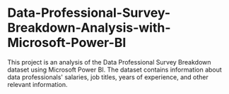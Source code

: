 # Data-Professional-Survey-Breakdown-Analysis-with-Microsoft-Power-BI
This project is an analysis of the Data Professional Survey Breakdown dataset using Microsoft Power BI. The dataset contains information about data professionals' salaries, job titles, years of experience, and other relevant information.
